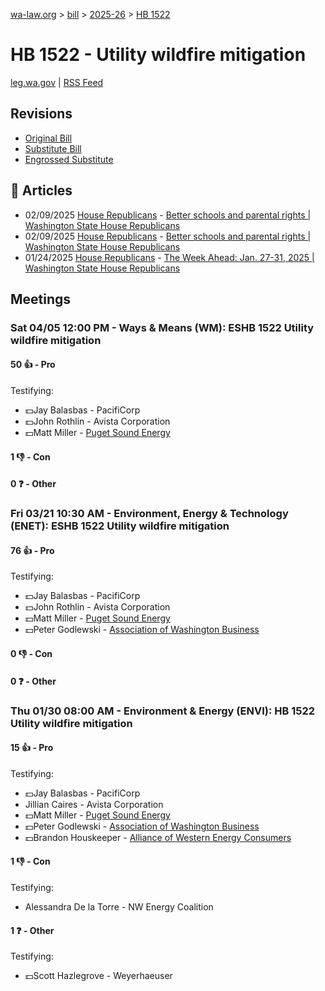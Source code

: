 [wa-law.org](/) > [bill](/bill/) > [2025-26](/bill/2025-26/) > [HB 1522](/bill/2025-26/hb/1522/)

# HB 1522 - Utility wildfire mitigation
[leg.wa.gov](https://app.leg.wa.gov/billsummary?BillNumber=1522&Year=2025&Initiative=false) | [RSS Feed](./rss.xml)

## Revisions
* [Original Bill](1/)
* [Substitute Bill](S/)
* [Engrossed Substitute](S.E/)

## 📰 Articles
* 02/09/2025 [House Republicans](/org/house_republicans/) - [Better schools and parental rights | Washington State House Republicans](http://houserepublicans.wa.gov/current/better-schools-and-parental-rights/#:~:text=prepare%20for%20wildfires)
* 02/09/2025 [House Republicans](/org/house_republicans/) - [Better schools and parental rights | Washington State House Republicans](https://houserepublicans.wa.gov/current/better-schools-and-parental-rights/#:~:text=prepare%20for%20wildfires)
* 01/24/2025 [House Republicans](/org/house_republicans/) - [The Week Ahead: Jan. 27-31, 2025 | Washington State House Republicans](https://houserepublicans.wa.gov/week/the-week-ahead-jan-27-31-2025/#:~:text=HB%201522)

## Meetings
### Sat 04/05 12:00 PM - Ways & Means (WM): ESHB 1522 Utility wildfire mitigation
#### 50 👍 - Pro
Testifying:
* 💵Jay Balasbas - PacifiCorp
* 💵John Rothlin - Avista Corporation
* 💵Matt Miller - [Puget Sound Energy](/org/puget_sound_energy_inc/)

#### 1 👎 - Con

#### 0 ❓ - Other

### Fri 03/21 10:30 AM - Environment, Energy & Technology (ENET): ESHB 1522 Utility wildfire mitigation
#### 76 👍 - Pro
Testifying:
* 💵Jay Balasbas - PacifiCorp
* 💵John Rothlin - Avista Corporation
* 💵Matt Miller - [Puget Sound Energy](/org/puget_sound_energy_inc/)
* 💵Peter Godlewski - [Association of Washington Business](/org/association_of_washington_business/)

#### 0 👎 - Con

#### 0 ❓ - Other

### Thu 01/30 08:00 AM - Environment & Energy (ENVI): HB 1522 Utility wildfire mitigation
#### 15 👍 - Pro
Testifying:
* 💵Jay Balasbas - PacifiCorp
* Jillian Caires - Avista Corporation
* 💵Matt Miller - [Puget Sound Energy](/org/puget_sound_energy_inc/)
* 💵Peter Godlewski - [Association of Washington Business](/org/association_of_washington_business/)
* 💵Brandon Houskeeper - [Alliance of Western Energy Consumers](/org/alliance_of_western_energy_consumers/)

#### 1 👎 - Con
Testifying:
* Alessandra De la Torre - NW Energy Coalition

#### 1 ❓ - Other
Testifying:
* 💵Scott Hazlegrove - Weyerhaeuser
